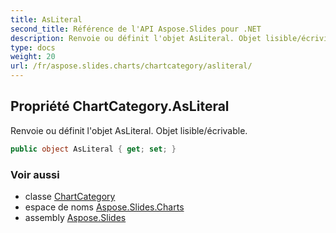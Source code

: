 ```yaml
---
title: AsLiteral
second_title: Référence de l'API Aspose.Slides pour .NET
description: Renvoie ou définit l'objet AsLiteral. Objet lisible/écrivible.
type: docs
weight: 20
url: /fr/aspose.slides.charts/chartcategory/asliteral/
---
```


## Propriété ChartCategory.AsLiteral

Renvoie ou définit l'objet AsLiteral. Objet lisible/écrivable.

```csharp
public object AsLiteral { get; set; }
```

### Voir aussi

* classe [ChartCategory](../../chartcategory)
* espace de noms [Aspose.Slides.Charts](../../chartcategory)
* assembly [Aspose.Slides](../../../)

<!-- NE PAS ÉDITER : généré par xmldocmd pour Aspose.Slides.dll -->